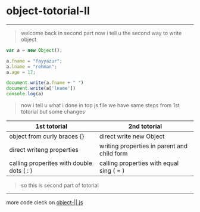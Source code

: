 # object-totorial-II



---
> welcome back in second part 
now i tell u the second way to write object

```javascript
var a = new Object();

a.fname = "fayyazur";
a.lname = "rehman";
a.age = 17;

document.write(a.fname + " ")
document.write(a['lname'])
console.log(a)
```
> now i tell u what i done in top js file 
> we have same steps from 1st totorial 
but some changes

| 1st totorial | 2nd totorial |
|--------------|--------------|
|object from curly braces {} | direct write new Object|
|direct writeng properties | writing properties in parent and child form |
|calling properites with double dots ( : ) | calling properties with equal sing ( = )|

> so this is second part of totorial

----
more code cleck on [object-||.js](../js/object-second.js)